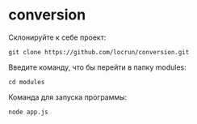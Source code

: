 # conversion

Склонируйте к себе проект:

```
git clone https://github.com/locrun/conversion.git
```


Введите команду, что бы перейти в папку modules:

```
cd modules
```


Команда для запуска программы:

```
node app.js
```

